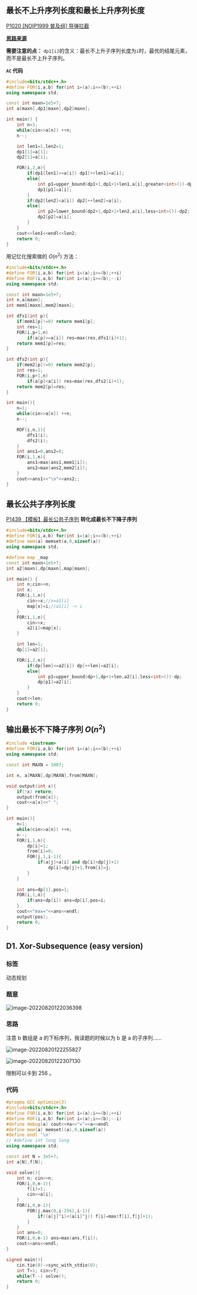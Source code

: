 ## 最长不上升序列长度和最长上升序列长度
[P1020 [NOIP1999 普及组] 导弹拦截](https://www.luogu.com.cn/problem/P1020)

[**思路来源**](https://www.luogu.com.cn/blog/w1049/solution-p1020)

**需要注意的点：**
`dp1[i]`的含义：最长不上升子序列长度为`i`时，最优的结尾元素，而不是最长不上升子序列。

**`AC` 代码**
```cpp
#include<bits/stdc++.h>
#define FOR(i,a,b) for(int i=(a);i<=(b);++i)
using namespace std;

const int maxn=1e5+7;
int a[maxn],dp1[maxn],dp2[maxn];

int main() {
	int n=1;
	while(cin>>a[n]) ++n;
	n--;

	int len1=1,len2=1;
	dp1[1]=a[1];
	dp2[1]=a[1];

	FOR(i,2,n){
		if(dp1[len1]>=a[i]) dp1[++len1]=a[i];
		else{
			int p1=upper_bound(dp1+1,dp1+1+len1,a[i],greater<int>())-dp1;
			dp1[p1]=a[i]; 
		}
		if(dp2[len2]<a[i]) dp2[++len2]=a[i];
		else{
			int p2=lower_bound(dp2+1,dp2+1+len2,a[i],less<int>())-dp2;
			dp2[p2]=a[i];
		}
	}
	cout<<len1<<endl<<len2;
	return 0;
}

```
用记忆化搜索做的 $O(n^2)$ 方法：

```cpp
#include<bits/stdc++.h>
#define FOR(i,a,b) for(int i=(a);i<=(b);++i)
#define ROF(i,a,b) for(int i=(a);i>=(b);--i)
using namespace std;

const int maxn=1e5+7;
int n,a[maxn];
int mem1[maxn],mem2[maxn];

int dfs1(int p){
	if(mem1[p]!=0) return mem1[p];
	int res=1;
	FOR(i,p+1,n)
		if(a[p]>=a[i]) res=max(res,dfs1(i)+1);
	return mem1[p]=res;
}

int dfs2(int p){
	if(mem2[p]!=0) return mem2[p];
	int res=1;
	FOR(i,p+1,n)
		if(a[p]<a[i]) res=max(res,dfs2(i)+1);
	return mem2[p]=res;
}

int main(){
	n=1;
	while(cin>>a[n]) ++n;
	n--;

	ROF(i,n,1){
		dfs1(i);
		dfs2(i);
	}
	int ans1=0,ans2=0;
	FOR(i,1,n){
		ans1=max(ans1,mem1[i]);
		ans2=max(ans2,mem2[i]);
	}
	cout<<ans1<<"\n"<<ans2;;
}
```
## 最长公共子序列长度
[P1439 【模板】最长公共子序列](https://www.luogu.com.cn/problem/P1439)
**转化成最长不下降子序列**


```cpp
#include<bits/stdc++.h>
#define FOR(i,a,b) for(int i=(a);i<=(b);++i)
#define mem(a) memset(a,0,sizeof(a))
using namespace std;

#define map _map
const int maxn=1e5+7;
int a2[maxn],dp[maxn],map[maxn];

int main() {
	int n;cin>>n;
	int x;
	FOR(i,1,n){
		cin>>x;//x=a1[i]
		map[x]=i;//a1[i] -> i
	}
	FOR(i,1,n){
		cin>>x;
		a2[i]=map[x];
	}

	int len=1;
	dp[1]=a2[1];

	FOR(i,2,n){
		if(dp[len]<=a2[i]) dp[++len]=a2[i];
		else{
			int p1=upper_bound(dp+1,dp+1+len,a2[i],less<int>())-dp;
			dp[p1]=a2[i]; 
		}
	}
	cout<<len;
	return 0;
}
```

## 输出最长不下降子序列   $O(n^2)$

```cpp
#include <iostream>
#define FOR(i,a,b) for(int i=(a);i<=(b);++i)
using namespace std;

const int MAXN = 1007;

int n, a[MAXN],dp[MAXN],from[MAXN];

void output(int x){
    if(!x) return;
    output(from[x]);
    cout<<a[x]<<" ";
}

int main(){
    n=1;
    while(cin>>a[n]) ++n;
    n--;
    FOR(i,1,n){
        dp[i]=1;
        from[i]=0;
        FOR(j,1,i-1){
            if(a[j]<a[i] and dp[i]<dp[j]+1)
                dp[i]=dp[j]+1,from[i]=j;
        }
    }
    
    int ans=dp[1],pos=1;
    FOR(i,1,n){
        if(ans<dp[i]) ans=dp[i],pos=i;
    }
    cout<<"max="<<ans<<endl;
    output(pos);
    return 0;
}
```

## D1. Xor-Subsequence (easy version)

### 标签

动态规划

### 题意

![image-20220820122036398](https://media.opennet.top/i/2023/01/09/63bb969b332f1.png)

### 思路

注意 b 数组是 a 的下标序列，我读题的时候以为 b 是 a 的子序列......

![image-20220820122255827](https://media.opennet.top/i/2023/01/09/63bb969bb7c6c.png)

![image-20220820122307130](https://media.opennet.top/i/2023/01/09/63bb969c5af95.png)

限制可以卡到 256 。 

### 代码

```cpp
#pragma GCC optimize(3)
#include<bits/stdc++.h>
#define FOR(i,a,b) for(int i=(a);i<=(b);++i)
#define ROF(i,a,b) for(int i=(a);i>=(b);--i)
#define debug(a) cout<<#a<<"="<<a<<endl
#define mem(a) memset((a),0,sizeof(a))
#define endl '\n'
// #define int long long
using namespace std;

const int N = 3e5+7;
int a[N],f[N];

void solve(){
    int n; cin>>n;
    FOR(i,0,n-1){
        f[i]=1;
        cin>>a[i];
    }
    FOR(i,0,n-1){
        FOR(j,max(0,i-256),i-1){
            if((a[j]^i)<(a[i]^j)) f[i]=max(f[i],f[j]+1);
        }
    }
    int ans=0;
    FOR(i,0,n-1) ans=max(ans,f[i]);
    cout<<ans<<endl;
}

signed main(){
    cin.tie(0)->sync_with_stdio(0);
    int T=1; cin>>T;
    while(T--) solve();
    return 0;
}
```

